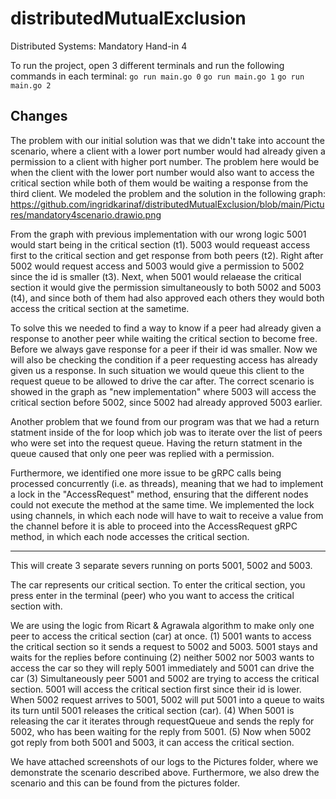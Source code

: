 # distributedMutualExclusion
Distributed Systems: Mandatory Hand-in 4

To run the project, open 3 different terminals and run the following commands in each terminal:
`go run main.go 0`
`go run main.go 1`
`go run main.go 2`

Changes
-------



The problem with our initial solution was that we didn't take into account the scenario, where a client with a lower port number would had already given a permission to a client with higher port number. The problem here would be when the client with the lower port number would also want to access the critical section while both of them would be waiting a response from the third client. We modeled the problem and the solution in the following graph: https://github.com/ingridkarinaf/distributedMutualExclusion/blob/main/Pictures/mandatory4scenario.drawio.png

From the graph with previous implementation with our wrong logic 5001 would start being in the critical section (t1). 5003 would requeast access first to the critical section and get response from both peers (t2). Right after 5002 would request access and 5003 would give a permission to 5002 since the id is smaller (t3). Next, when 5001 would relaease the critical section it would give the permission simultaneously to both 5002 and 5003 (t4), and since both of them had also approved each others they would both access the critical section at the sametime. 

To solve this we needed to find a way to know if a peer had already given a response to another peer while waiting the critical section to become free. Before we always gave response for a peer if their id was smaller. Now we will also be checking the condition if a peer requesting access has already given us a response. In such situation we would queue this client to the request queue to be allowed to drive the car after. The correct scenario is showed in the graph as "new implementation" where 5003 will access the critical section before 5002, since 5002 had already approved 5003 earlier.

Another problem that we found from our program was that we had a return statment inside of the for loop which job was to iterate over the list of peers who were set into the request queue. Having the return statment in the queue caused that only one peer was replied with a permission. 

Furthermore, we identified one more issue to be gRPC calls being processed concurrently (i.e. as threads), meaning that we had to implement a lock in the "AccessRequest" method, ensuring that the different nodes could not execute the method at the same time. We implemented the lock using channels, in which each node will have to wait to receive a value from the channel before it is able to proceed into the AccessRequest gRPC method, in which each node accesses the critical section. 


-------

This will create 3 separate severs running on ports 5001, 5002 and 5003. 

The car represents our critical section. To enter the critical section, you press enter in the terminal (peer) who you want to access the critical section with. 

We are using the logic from Ricart & Agrawala algorithm to make only one peer to access the critical section (car) at once. 
(1) 5001 wants to access the critical section so it sends a request to 5002 and 5003. 5001 stays and waits for the replies before continuing 
(2) neither 5002 nor 5003 wants to access the car so they will reply 5001 immediately and 5001 can drive the car
(3) Simultaneously peer 5001 and 5002 are trying to access the critical section. 5001 will access the critical section first since their id is lower. When 5002 request arrives to 5001, 5002 will put 5001 into a queue to waits its turn until 5001 releases the critical section (car).
(4) When 5001 is releasing the car it iterates through requestQueue and sends the reply for 5002, who has been waiting for the reply from 5001. 
(5) Now when 5002 got reply from both 5001 and 5003, it can access the critical section.

We have attached screenshots of our logs to the Pictures folder, where we demonstrate the scenario described above. Furthermore, we also drew the scenario and this can be found from the pictures folder.


